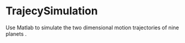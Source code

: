 # TrajecySimulation
Use Matlab to simulate the two dimensional motion trajectories of nine planets .
